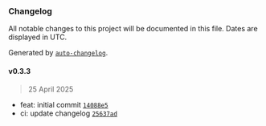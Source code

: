 ### Changelog

All notable changes to this project will be documented in this file. Dates are displayed in UTC.

Generated by [`auto-changelog`](https://github.com/CookPete/auto-changelog).

#### v0.3.3

> 25 April 2025

- feat: initial commit [`14088e5`](https://github.com/datr-tech/db-freight/commit/14088e5640564b22a76e4a16e2f11a3add28a520)
- ci: update changelog [`25637ad`](https://github.com/datr-tech/db-freight/commit/25637ad9ff2e6b30327178124a81ff2b2e9c17d7)
